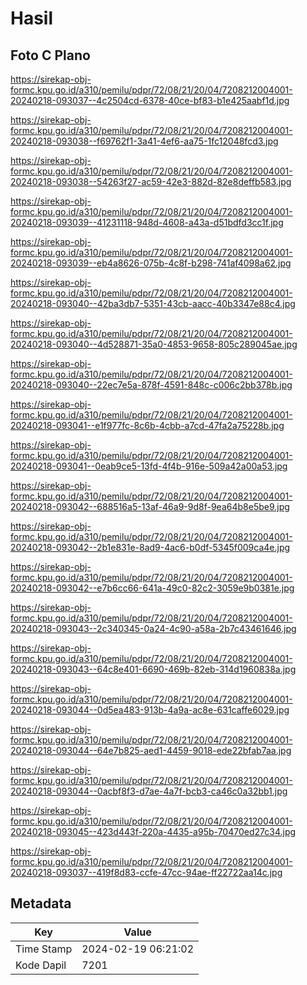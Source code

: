# Hasil

## Foto C Plano

https://sirekap-obj-formc.kpu.go.id/a310/pemilu/pdpr/72/08/21/20/04/7208212004001-20240218-093037--4c2504cd-6378-40ce-bf83-b1e425aabf1d.jpg

https://sirekap-obj-formc.kpu.go.id/a310/pemilu/pdpr/72/08/21/20/04/7208212004001-20240218-093038--f69762f1-3a41-4ef6-aa75-1fc12048fcd3.jpg

https://sirekap-obj-formc.kpu.go.id/a310/pemilu/pdpr/72/08/21/20/04/7208212004001-20240218-093038--54263f27-ac59-42e3-882d-82e8deffb583.jpg

https://sirekap-obj-formc.kpu.go.id/a310/pemilu/pdpr/72/08/21/20/04/7208212004001-20240218-093039--41231118-948d-4608-a43a-d51bdfd3cc1f.jpg

https://sirekap-obj-formc.kpu.go.id/a310/pemilu/pdpr/72/08/21/20/04/7208212004001-20240218-093039--eb4a8626-075b-4c8f-b298-741af4098a62.jpg

https://sirekap-obj-formc.kpu.go.id/a310/pemilu/pdpr/72/08/21/20/04/7208212004001-20240218-093040--42ba3db7-5351-43cb-aacc-40b3347e88c4.jpg

https://sirekap-obj-formc.kpu.go.id/a310/pemilu/pdpr/72/08/21/20/04/7208212004001-20240218-093040--4d528871-35a0-4853-9658-805c289045ae.jpg

https://sirekap-obj-formc.kpu.go.id/a310/pemilu/pdpr/72/08/21/20/04/7208212004001-20240218-093040--22ec7e5a-878f-4591-848c-c006c2bb378b.jpg

https://sirekap-obj-formc.kpu.go.id/a310/pemilu/pdpr/72/08/21/20/04/7208212004001-20240218-093041--e1f977fc-8c6b-4cbb-a7cd-47fa2a75228b.jpg

https://sirekap-obj-formc.kpu.go.id/a310/pemilu/pdpr/72/08/21/20/04/7208212004001-20240218-093041--0eab9ce5-13fd-4f4b-916e-509a42a00a53.jpg

https://sirekap-obj-formc.kpu.go.id/a310/pemilu/pdpr/72/08/21/20/04/7208212004001-20240218-093042--688516a5-13af-46a9-9d8f-9ea64b8e5be9.jpg

https://sirekap-obj-formc.kpu.go.id/a310/pemilu/pdpr/72/08/21/20/04/7208212004001-20240218-093042--2b1e831e-8ad9-4ac6-b0df-5345f009ca4e.jpg

https://sirekap-obj-formc.kpu.go.id/a310/pemilu/pdpr/72/08/21/20/04/7208212004001-20240218-093042--e7b6cc66-641a-49c0-82c2-3059e9b0381e.jpg

https://sirekap-obj-formc.kpu.go.id/a310/pemilu/pdpr/72/08/21/20/04/7208212004001-20240218-093043--2c340345-0a24-4c90-a58a-2b7c43461646.jpg

https://sirekap-obj-formc.kpu.go.id/a310/pemilu/pdpr/72/08/21/20/04/7208212004001-20240218-093043--64c8e401-6690-469b-82eb-314d1960838a.jpg

https://sirekap-obj-formc.kpu.go.id/a310/pemilu/pdpr/72/08/21/20/04/7208212004001-20240218-093044--0d5ea483-913b-4a9a-ac8e-631caffe6029.jpg

https://sirekap-obj-formc.kpu.go.id/a310/pemilu/pdpr/72/08/21/20/04/7208212004001-20240218-093044--64e7b825-aed1-4459-9018-ede22bfab7aa.jpg

https://sirekap-obj-formc.kpu.go.id/a310/pemilu/pdpr/72/08/21/20/04/7208212004001-20240218-093044--0acbf8f3-d7ae-4a7f-bcb3-ca46c0a32bb1.jpg

https://sirekap-obj-formc.kpu.go.id/a310/pemilu/pdpr/72/08/21/20/04/7208212004001-20240218-093045--423d443f-220a-4435-a95b-70470ed27c34.jpg

https://sirekap-obj-formc.kpu.go.id/a310/pemilu/pdpr/72/08/21/20/04/7208212004001-20240218-093037--419f8d83-ccfe-47cc-94ae-ff22722aa14c.jpg


## Metadata

| Key        | Value               |
| ---------- | ------------------- |
| Time Stamp | 2024-02-19 06:21:02 |
| Kode Dapil | 7201                |



